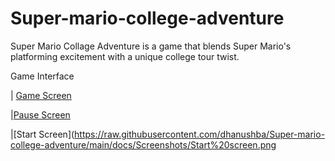 # Super-mario-college-adventure
Super Mario Collage Adventure is a game that blends Super Mario's platforming excitement with a unique college tour twist.

Game Interface

| [Game Screen](https://raw.githubusercontent.com/dhanushba/Super-mario-college-adventure/main/docs/Screenshots/In%20game%20screen.png)

|[Pause Screen](https://raw.githubusercontent.com/dhanushba/Super-mario-college-adventure/main/docs/Screenshots/Pause%20screen.png)

|[Start Screen](https://raw.githubusercontent.com/dhanushba/Super-mario-college-adventure/main/docs/Screenshots/Start%20screen.png
